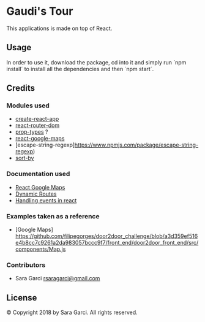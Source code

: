 # Gaudi's Tour

This applications is made on top of React.

## Usage

In order to use it, download the package, cd into it and simply run ´npm install´ to install all the dependencies and then ´npm start´.

## Credits

### Modules used

* [create-react-app](https://www.npmjs.com/package/create-react-app)
* [react-router-dom](https://www.npmjs.com/package/react-router-dom)
* [prop-types](https://www.npmjs.com/package/prop-types) ?
* [react-google-maps](https://www.npmjs.com/package/react-google-maps)
* [escape-string-regexp]https://www.npmjs.com/package/escape-string-regexp)
* [sort-by](https://www.npmjs.com/package/sort-by)

### Documentation used

* [React Google Maps](https://tomchentw.github.io/react-google-maps/)
* [Dynamic Routes](https://scotch.io/tutorials/routing-react-apps-the-complete-guide)
* [Handling events in react](https://reactjs.org/docs/handling-events.html)

### Examples taken as a reference

* [Google Maps] https://github.com/filipegorges/door2door_challenge/blob/a3d359ef516e4b8cc7c9261a2da983057bccc9f7/front_end/door2door_front_end/src/components/Map.js

### Contributors

* Sara Garci <rsaragarci@gmail.com>

## License

© Copyright 2018 by Sara Garci. All rights reserved.